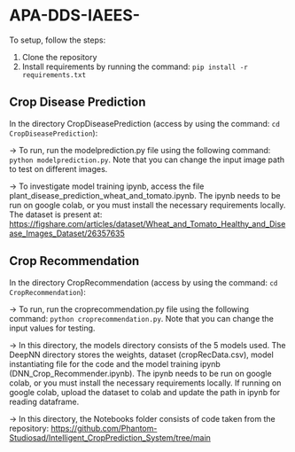 # APA-DDS-IAEES-

To setup, follow the steps:

1. Clone the repository
2. Install requirements by running the command: ```pip install -r requirements.txt```

## Crop Disease Prediction

In the directory CropDiseasePrediction (access by using the command: ```cd CropDiseasePrediction```):

-> To run, run the modelprediction.py file using the following command: ```python modelprediction.py```. Note that you can change the input image path to test on different images. 

-> To investigate model training ipynb, access the file plant_disease_prediction_wheat_and_tomato.ipynb. The ipynb needs to be run on google colab, or you must install the necessary requirements locally. The dataset is present at: https://figshare.com/articles/dataset/Wheat_and_Tomato_Healthy_and_Disease_Images_Dataset/26357635

## Crop Recommendation 

In the directory CropRecommendation (access by using the command: ```cd CropRecommendation```):

-> To run, run the croprecommendation.py file using the following command: ```python croprecommendation.py```. Note that you can change the input values for testing.

-> In this directory, the models directory consists of the 5 models used. The DeepNN directory stores the weights, dataset (cropRecData.csv), model instantiating file for the code and the model training ipynb (DNN_Crop_Recommender.ipynb). The ipynb needs to be run on google colab, or you must install the necessary requirements locally. If running on google colab, upload the dataset to colab and update the path in ipynb for reading dataframe.

-> In this directory, the Notebooks folder consists of code taken from the repository: https://github.com/Phantom-Studiosad/Intelligent_CropPrediction_System/tree/main

